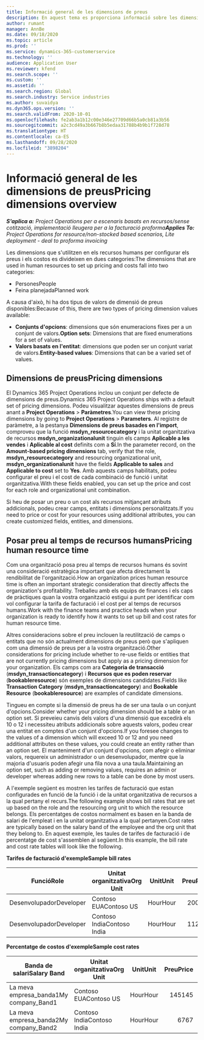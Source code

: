 ```yaml
---
title: Informació general de les dimensions de preus
description: En aquest tema es proporciona informació sobre les dimensions de preus al Dynamics 365 Project Operations.
author: rumant
manager: AnnBe
ms.date: 09/18/2020
ms.topic: article
ms.prod: ''
ms.service: dynamics-365-customerservice
ms.technology: ''
audience: Application User
ms.reviewer: kfend
ms.search.scope: ''
ms.custom: ''
ms.assetid: ''
ms.search.region: Global
ms.search.industry: Service industries
ms.author: suvaidya
ms.dyn365.ops.version: ''
ms.search.validFrom: 2020-10-01
ms.openlocfilehash: fe2ab3a1b12c00e346e27709d66b5a0cb81a3b56
ms.sourcegitcommit: a2c3cd49a3b667b8b5edaa31788b4b9b1f728d78
ms.translationtype: HT
ms.contentlocale: ca-ES
ms.lasthandoff: 09/28/2020
ms.locfileid: "3898204"
---
```

# <a name="pricing-dimensions-overview"></a><span data-ttu-id="6c382-103">Informació general de les dimensions de preus</span><span class="sxs-lookup"><span data-stu-id="6c382-103">Pricing dimensions overview</span></span>

<span data-ttu-id="6c382-104">_**S'aplica a:** Project Operations per a escenaris basats en recursos/sense cotització, implementació lleugera per a la facturació proforma_</span><span class="sxs-lookup"><span data-stu-id="6c382-104">_**Applies To:** Project Operations for resource/non-stocked based scenarios, Lite deployment - deal to proforma invoicing_</span></span>

<span data-ttu-id="6c382-105">Les dimensions que s'utilitzen en els recursos humans per configurar els preus i els costos es divideixen en dues categories:</span><span class="sxs-lookup"><span data-stu-id="6c382-105">The dimensions that are used in human resources to set up pricing and costs fall into two categories:</span></span>

- <span data-ttu-id="6c382-106">Persones</span><span class="sxs-lookup"><span data-stu-id="6c382-106">People</span></span>
- <span data-ttu-id="6c382-107">Feina planejada</span><span class="sxs-lookup"><span data-stu-id="6c382-107">Planned work</span></span>

<span data-ttu-id="6c382-108">A causa d'això, hi ha dos tipus de valors de dimensió de preus disponibles:</span><span class="sxs-lookup"><span data-stu-id="6c382-108">Because of this, there are two types of pricing dimension values available:</span></span>

- <span data-ttu-id="6c382-109">**Conjunts d'opcions**: dimensions que són enumeracions fixes per a un conjunt de valors.</span><span class="sxs-lookup"><span data-stu-id="6c382-109">**Option sets**: Dimensions that are fixed enumerations for a set of values.</span></span>
- <span data-ttu-id="6c382-110">**Valors basats en l'entitat**: dimensions que poden ser un conjunt variat de valors.</span><span class="sxs-lookup"><span data-stu-id="6c382-110">**Entity-based values**: Dimensions that can be a varied set of values.</span></span>

## <a name="pricing-dimensions"></a><span data-ttu-id="6c382-111">Dimensions de preus</span><span class="sxs-lookup"><span data-stu-id="6c382-111">Pricing dimensions</span></span>

<span data-ttu-id="6c382-112">El Dynamics 365 Project Operations inclou un conjunt per defecte de dimensions de preus.</span><span class="sxs-lookup"><span data-stu-id="6c382-112">Dynamics 365 Project Operations ships with a default set of pricing dimensions.</span></span> <span data-ttu-id="6c382-113">Podeu visualitzar aquestes dimensions de preus anant a **Project Operations** > **Paràmetres**.</span><span class="sxs-lookup"><span data-stu-id="6c382-113">You can view these pricing dimensions by going to **Project Operations** > **Parameters**.</span></span> <span data-ttu-id="6c382-114">Al registre de paràmetre, a la pestanya **Dimensions de preus basades en l'import**, comproveu que la funció **msdyn_resourcecategory** i la unitat organitzativa de recursos **msdyn_organizationalunit** tinguin els camps **Aplicable a les vendes** i **Aplicable al cost** definits com a **Sí**.</span><span class="sxs-lookup"><span data-stu-id="6c382-114">In the parameter record, on the **Amount-based pricing dimensions** tab, verify that the role, **msdyn_resourcecategory** and resourcing organizational unit, **msdyn_organizationalunit** have the fields **Applicable to sales** and **Applicable to cost** set to **Yes**.</span></span> <span data-ttu-id="6c382-115">Amb aquests camps habilitats, podeu configurar el preu i el cost de cada combinació de funció i unitat organitzativa.</span><span class="sxs-lookup"><span data-stu-id="6c382-115">With these fields enabled, you can set up the price and cost for each role and organizational unit combination.</span></span>

<span data-ttu-id="6c382-116">Si heu de posar un preu o un cost als recursos mitjançant atributs addicionals, podeu crear camps, entitats i dimensions personalitzats.</span><span class="sxs-lookup"><span data-stu-id="6c382-116">If you need to price or cost for your resources using additional attributes, you can create customized fields, entities, and dimensions.</span></span>

## <a name="pricing-human-resource-time"></a><span data-ttu-id="6c382-117">Posar preu al temps de recursos humans</span><span class="sxs-lookup"><span data-stu-id="6c382-117">Pricing human resource time</span></span>
<span data-ttu-id="6c382-118">Com una organització posa preu al temps de recursos humans és sovint una consideració estratègica important que afecta directament la rendibilitat de l'organització.</span><span class="sxs-lookup"><span data-stu-id="6c382-118">How an organization prices human resource time is often an important strategic consideration that directly affects the organization's profitability.</span></span> <span data-ttu-id="6c382-119">Treballeu amb els equips de finances i els caps de pràctiques quan la vostra organització estigui a punt per identificar com vol configurar la tarifa de facturació i el cost per al temps de recursos humans.</span><span class="sxs-lookup"><span data-stu-id="6c382-119">Work with the finance teams and practice heads when your organization is ready to identify how it wants to set up bill and cost rates for human resource time.</span></span>

<span data-ttu-id="6c382-120">Altres consideracions sobre el preu inclouen la reutilització de camps o entitats que no són actualment dimensions de preus però que s'apliquen com una dimensió de preus per a la vostra organització.</span><span class="sxs-lookup"><span data-stu-id="6c382-120">Other considerations for pricing include whether to re-use fields or entities that are not currently pricing dimensions but apply as a pricing dimension for your organization.</span></span> <span data-ttu-id="6c382-121">Els camps com ara **Categoria de transacció** (**msdyn_transactioncategory**) i **Recursos que es poden reservar** (**bookableresource**) són exemples de dimensions candidates.</span><span class="sxs-lookup"><span data-stu-id="6c382-121">Fields like **Transaction Category** (**msdyn_transactioncategory**) and **Bookable Resource** (**bookableresource**) are examples of candidate dimensions.</span></span> 

<span data-ttu-id="6c382-122">Tingueu en compte si la dimensió de preus ha de ser una taula o un conjunt d'opcions.</span><span class="sxs-lookup"><span data-stu-id="6c382-122">Consider whether your pricing dimension should be a table or an option set.</span></span> <span data-ttu-id="6c382-123">Si preveieu canvis dels valors d'una dimensió que excedirà els 10 o 12 i necessiteu atributs addicionals sobre aquests valors, podeu crear una entitat en comptes d'un conjunt d'opcions.</span><span class="sxs-lookup"><span data-stu-id="6c382-123">If you foresee changes to the values of a dimension which will exceed 10 or 12 and you need additional attributes on these values, you could create an entity rather than an option set.</span></span> <span data-ttu-id="6c382-124">El manteniment d'un conjunt d'opcions, com afegir o eliminar valors, requereix un administrador o un desenvolupador, mentre que la majoria d'usuaris poden afegir una fila nova a una taula.</span><span class="sxs-lookup"><span data-stu-id="6c382-124">Maintaining an option set, such as adding or removing values, requires an admin or developer whereas adding new rows to a table can be done by most users.</span></span>

<span data-ttu-id="6c382-125">A l'exemple següent es mostren les tarifes de facturació que estan configurades en funció de la funció i de la unitat organitzativa de recursos a la qual pertany el recurs.</span><span class="sxs-lookup"><span data-stu-id="6c382-125">The following example shows bill rates that are set up based on the role and the resourcing org unit to which the resource belongs.</span></span> <span data-ttu-id="6c382-126">Els percentatges de costos normalment es basen en la banda de salari de l'empleat i en la unitat organitzativa a la qual pertanyen.</span><span class="sxs-lookup"><span data-stu-id="6c382-126">Cost rates are typically based on the salary band of the employee and the org unit that they belong to.</span></span> <span data-ttu-id="6c382-127">En aquest exemple, les taules de tarifes de facturació i de percentatge de cost s'assemblen al següent.</span><span class="sxs-lookup"><span data-stu-id="6c382-127">In this example, the bill rate and cost rate tables will look like the following.</span></span>

<span data-ttu-id="6c382-128">**Tarifes de facturació d'exemple**</span><span class="sxs-lookup"><span data-stu-id="6c382-128">**Sample bill rates**</span></span>

| <span data-ttu-id="6c382-129">Funció</span><span class="sxs-lookup"><span data-stu-id="6c382-129">Role</span></span>        | <span data-ttu-id="6c382-130">Unitat organitzativa</span><span class="sxs-lookup"><span data-stu-id="6c382-130">Org Unit</span></span>    |<span data-ttu-id="6c382-131">Unit</span><span class="sxs-lookup"><span data-stu-id="6c382-131">Unit</span></span>      |<span data-ttu-id="6c382-132">Preu</span><span class="sxs-lookup"><span data-stu-id="6c382-132">Price</span></span>      |<span data-ttu-id="6c382-133">Moneda</span><span class="sxs-lookup"><span data-stu-id="6c382-133">Currency</span></span>  |
| ------------|-------------|----------|----------:|----------|
| <span data-ttu-id="6c382-134">Desenvolupador</span><span class="sxs-lookup"><span data-stu-id="6c382-134">Developer</span></span>   | <span data-ttu-id="6c382-135">Contoso EUA</span><span class="sxs-lookup"><span data-stu-id="6c382-135">Contoso US</span></span>  |<span data-ttu-id="6c382-136">Hour</span><span class="sxs-lookup"><span data-stu-id="6c382-136">Hour</span></span> | <span data-ttu-id="6c382-137">200</span><span class="sxs-lookup"><span data-stu-id="6c382-137">200</span></span>|<span data-ttu-id="6c382-138">USD</span><span class="sxs-lookup"><span data-stu-id="6c382-138">USD</span></span>     |
| <span data-ttu-id="6c382-139">Desenvolupador</span><span class="sxs-lookup"><span data-stu-id="6c382-139">Developer</span></span>   | <span data-ttu-id="6c382-140">Contoso India</span><span class="sxs-lookup"><span data-stu-id="6c382-140">Contoso India</span></span> |<span data-ttu-id="6c382-141">Hour</span><span class="sxs-lookup"><span data-stu-id="6c382-141">Hour</span></span>|   <span data-ttu-id="6c382-142">112</span><span class="sxs-lookup"><span data-stu-id="6c382-142">112</span></span>|<span data-ttu-id="6c382-143">USD</span><span class="sxs-lookup"><span data-stu-id="6c382-143">USD</span></span>     |


<span data-ttu-id="6c382-144">**Percentatge de costos d'exemple**</span><span class="sxs-lookup"><span data-stu-id="6c382-144">**Sample cost rates**</span></span>

| <span data-ttu-id="6c382-145">Banda de salari</span><span class="sxs-lookup"><span data-stu-id="6c382-145">Salary Band</span></span>     | <span data-ttu-id="6c382-146">Unitat organitzativa</span><span class="sxs-lookup"><span data-stu-id="6c382-146">Org Unit</span></span>    |<span data-ttu-id="6c382-147">Unit</span><span class="sxs-lookup"><span data-stu-id="6c382-147">Unit</span></span>      |<span data-ttu-id="6c382-148">Preu</span><span class="sxs-lookup"><span data-stu-id="6c382-148">Price</span></span>      |<span data-ttu-id="6c382-149">Moneda</span><span class="sxs-lookup"><span data-stu-id="6c382-149">Currency</span></span>  |
| ----------------|-------------|----------|----------:|----------|
| <span data-ttu-id="6c382-150">La meva empresa_banda1</span><span class="sxs-lookup"><span data-stu-id="6c382-150">My company_Band1</span></span> | <span data-ttu-id="6c382-151">Contoso EUA</span><span class="sxs-lookup"><span data-stu-id="6c382-151">Contoso US</span></span>  |<span data-ttu-id="6c382-152">Hour</span><span class="sxs-lookup"><span data-stu-id="6c382-152">Hour</span></span> | <span data-ttu-id="6c382-153">145</span><span class="sxs-lookup"><span data-stu-id="6c382-153">145</span></span>|<span data-ttu-id="6c382-154">USD</span><span class="sxs-lookup"><span data-stu-id="6c382-154">USD</span></span>     |
| <span data-ttu-id="6c382-155">La meva empresa_banda2</span><span class="sxs-lookup"><span data-stu-id="6c382-155">My company_Band2</span></span> | <span data-ttu-id="6c382-156">Contoso India</span><span class="sxs-lookup"><span data-stu-id="6c382-156">Contoso India</span></span> |<span data-ttu-id="6c382-157">Hour</span><span class="sxs-lookup"><span data-stu-id="6c382-157">Hour</span></span>|   <span data-ttu-id="6c382-158">67</span><span class="sxs-lookup"><span data-stu-id="6c382-158">67</span></span>|<span data-ttu-id="6c382-159">USD</span><span class="sxs-lookup"><span data-stu-id="6c382-159">USD</span></span>     |
